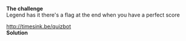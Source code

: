 **The challenge**</br>
Legend has it there's a flag at the end when you have a perfect score

http://timesink.be/quizbot</br>
**Solution**</br>
